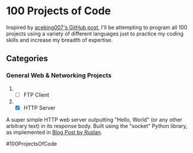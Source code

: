 # 100 Projects of Code

Inspired by [aceking007's GitHub post](https://github.com/aceking007/100ProjectsOfCode), I'll be attempting to program all 100 projects using a variety of different languages just to practice my coding skills and increase my breadth of expertise.

## Categories

### General Web & Networking Projects

1. - [ ] FTP Client
2. - [x] HTTP Server

A super simple HTTP web server outputting "Hello, World" (or any other arbitrary text) in its response body. Built using the "socket" Python library, as implemented in [Blog Post by Ruslan](https://ruslanspivak.com/lsbaws-part1/).

#100ProjectsOfCode
